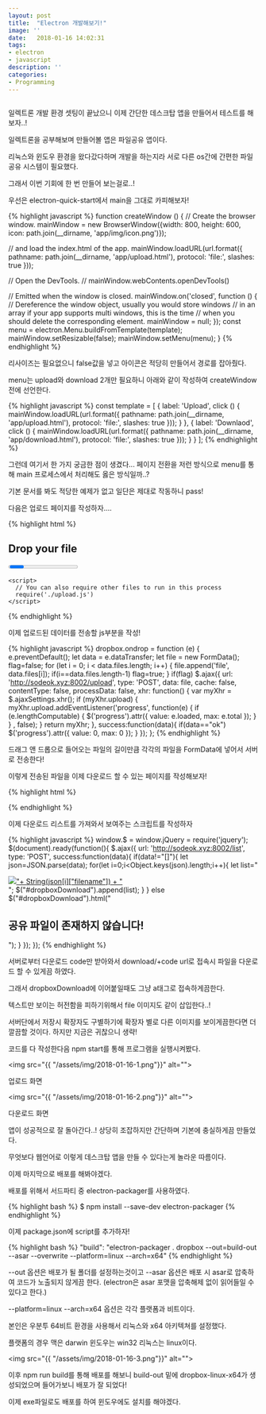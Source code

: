 ```yaml
---
layout: post
title:  "Electron 개발해보기!"
image: ''
date:   2018-01-16 14:02:31
tags:
- electron
- javascript
description: ''
categories:
- Programming
---
```


<img src="https://octodex.github.com/images/codercat.jpg" alt="">

일렉트론 개발 환경 셋팅이 끝났으니 이제 간단한 데스크탑 앱을 만들어서 테스트를 해보자..!

일렉트론을 공부해보며 만들어볼 앱은 파일공유 앱이다. 

리눅스와 윈도우 환경을 왔다갔다하며 개발을 하는지라 서로 다른 os간에 간편한 파일 공유 시스템이 필요했다.

그래서 이번 기회에 한 번 만들어 보는걸로..!

우선은 electron-quick-start에서 main을 그대로 카피해보자!

{% highlight javascript %}
function createWindow () {
  // Create the browser window.
  mainWindow = new BrowserWindow({width: 800, height: 600, icon: path.join(__dirname, 'app/img/icon.png')});

  // and load the index.html of the app.
  mainWindow.loadURL(url.format({
    pathname: path.join(__dirname, 'app/upload.html'),
    protocol: 'file:',
    slashes: true
  }));

  // Open the DevTools.
  // mainWindow.webContents.openDevTools()

  // Emitted when the window is closed.
  mainWindow.on('closed', function () {
    // Dereference the window object, usually you would store windows
    // in an array if your app supports multi windows, this is the time
    // when you should delete the corresponding element.
    mainWindow = null;
  });
  const menu = electron.Menu.buildFromTemplate(template);
  mainWindow.setResizable(false);
  mainWindow.setMenu(menu);
}
{% endhighlight %}

리사이즈는 필요없으니 false값을 넣고 아이콘은 적당히 만들어서 경로를 잡아줬다.

menu는 upload와 download 2개만 필요하니 아래와 같이 작성하여 createWindow전에 선언한다.

{% highlight javascript %}
const template = [
  {
    label: 'Upload',
    click () { 
      mainWindow.loadURL(url.format({
      pathname: path.join(__dirname, 'app/upload.html'),
      protocol: 'file:',
      slashes: true
      }));
    }
  },
  {
    label: 'Downlaod',
    click () { 
      mainWindow.loadURL(url.format({
      pathname: path.join(__dirname, 'app/download.html'),
      protocol: 'file:',
      slashes: true
      })); 
    }
  }
];
{% endhighlight %}

그런데 여기서 한 가지 궁금한 점이 생겼다... 페이지 전환을 저런 방식으로 menu를 통해 main 프로세스에서 처리해도 옳은 방식일까..?

기본 문서를 봐도 적당한 예제가 없고 일단은 제대로 작동하니 pass!

다음은 업로드 페이지를 작성하자....

{% highlight html %}
<!DOCTYPE html>
<html>
  <head>
    <meta charset="UTF-8">
    <link rel="stylesheet" href="index.css">
    <title>Dropbox</title>
  </head>
  <body>
    <div id="dropbox" draggable="true">
      <div><h2>Drop your file</h2></div>
      <progress></progress>
    </div>

    <script>
      // You can also require other files to run in this process
      require('./upload.js')
    </script>
  </body>
</html>
{% endhighlight %}

이제 업로드된 데이터를 전송할 js부분을 작성!

{% highlight javascript %}
dropbox.ondrop = function (e) {
    e.preventDefault();
    let data = e.dataTransfer;
    let file = new FormData();
    flag=false;
    for (let i = 0; i < data.files.length; i++) {
        file.append('file', data.files[i]);
        if(i==data.files.length-1) flag=true;
    }
    if(flag)
    $.ajax({
        url: 'http://sodeok.xyz:8002/upload',
        type: 'POST',
        data: file,
        cache: false,
        contentType: false,
        processData: false,
        xhr: function() {
            var myXhr = $.ajaxSettings.xhr();
            if (myXhr.upload) {
                myXhr.upload.addEventListener('progress', function(e) {
                    if (e.lengthComputable) {
                        $('progress').attr({
                            value: e.loaded,
                            max: e.total
                        });
                    }
                } , false);
            }
            return myXhr;
        },
        success:function(data){
            if(data=="ok")
            $('progress').attr({
                value: 0,
                max: 0
            });
        }
    });
};
{% endhighlight %}

드래그 앤 드롭으로 들어오는 파일의 길이만큼 각각의 파일을 FormData에 넣어서 서버로 전송한다!

이렇게 전송된 파일을 이제 다운로드 할 수 있는 페이지를 작성해보자!

{% highlight html %}
<!DOCTYPE html>
<html>
    <head>
        <meta charset="UTF-8">
        <link rel="stylesheet" href="index.css">
        <title>Dropbox</title>
    </head>
    <body>
        <div id="dropboxDownload">
        </div>
        <script>
            // You can also require other files to run in this process
            require('./download.js')
        </script>
    </body>
</html>
{% endhighlight %}

이제 다운로드 리스트를 가져와서 보여주는 스크립트를 작성하자

{% highlight javascript %}
window.$ = window.jQuery = require('jquery');
$(document).ready(function(){
    $.ajax({
        url: 'http://sodeok.xyz:8002/list',
        type: 'POST',
        success:function(data){
            if(data!="[]"){
                let json=JSON.parse(data);
                for(let i=0;i<Object.keys(json).length;i++){
                    let list="<a href='http://sodeok.xyz:8002/download/"+String(json[i]["code"])+"'><div class='file'><img src='img/file.png' /><span>"+ String(json[i]["filename"]) + "</span></div></a>";
                    $("#dropboxDownload").append(list);
                }
            }
            else $("#dropboxDownload").html("<h2>공유 파일이 존재하지 않습니다!</h2>");
        }
    });
});
{% endhighlight %}

서버로부터 다운로드 code만 받아와서 download/+code url로 접속시 파일을 다운로드 할 수 있게끔 하였다. 

그래서 dropboxDownload에 이어붙일때도 그냥 a태그로 접속하게끔한다.

텍스트만 보이는 허전함을 피하기위해서 file 이미지도 같이 삽입한다..!

서버단에서 저장시 확장자도 구별하기에 확장자 별로 다른 이미지를 보이게끔한다면 더 깔끔할 것이다. 하지만 지금은 귀찮으니 생략!

코드를 다 작성한다음 npm start를 통해 프로그램을 실행시켜봤다.

<img src="{{ "/assets/img/2018-01-16-1.png"}}" alt="">

업로드 화면

<img src="{{ "/assets/img/2018-01-16-2.png"}}" alt="">

다운로드 화면

앱이 성공적으로 잘 돌아간다..! 상당히 조잡하지만 간단하며 기본에 충실하게끔 만들었다.

무엇보다 웹언어로 이렇게 데스크탑 앱을 만들 수 있다는게 놀라운 따름이다.

이제 마지막으로 배포를 해봐야겠다.

배포를 위해서 서드파티 중 electron-packager를 사용하였다.

{% highlight bash %}
$ npm install --save-dev electron-packager
{% endhighlight %}

이제 package.json에 script를 추가하자!

{% highlight bash %}
"build": "electron-packager . dropbox --out=build-out --asar --overwrite --platform=linux --arch=x64"
{% endhighlight %}

--out 옵션은 배포가 될 폴더를 설정하는것이고 --asar 옵션은 배포 시 asar로 압축하여 코드가 노출되지 않게끔 한다.
(electron은 asar 포맷을 압축해제 없이 읽어들일 수 있다고 한다.)

--platform=linux --arch=x64 옵션은 각각 플랫폼과 비트이다.

본인은 우분투 64비트 환경을 사용해서 리눅스와 x64 아키텍쳐를 설정했다.

플랫폼의 경우 맥은 darwin 윈도우는 win32 리눅스는 linux이다.

<img src="{{ "/assets/img/2018-01-16-3.png"}}" alt="">

이후 npm run build를 통해 배포를 해보니 build-out 밑에 dropbox-linux-x64가 생성되었으며 들어가보니 배포가 잘 되었다!

이제 exe파일로도 배포를 하여 윈도우에도 설치를 해야겠다.
